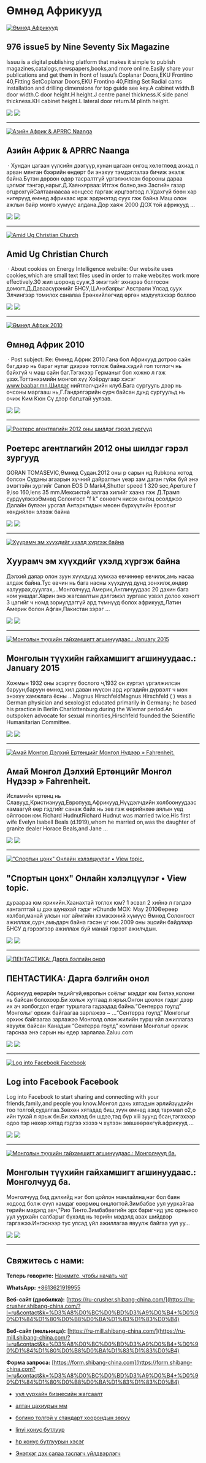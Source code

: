 # Өмнөд Африкууд

<a href="https://swt.shibang-china.com/?l=ru&img&k=%D3%A8%D0%BC%D0%BD%D3%A9%D0%B4+%D0%90%D1%84%D1%80%D0%B8%D0%BA%D1%83%D1%83%D0%B4" target="_blank">![Өмнөд Африкууд](http://static.shibang-china.com/all-800x300/572.jpg)</a>

## 976 issue5 by Nine Seventy Six Magazine
Issuu is a digital publishing platform that makes it simple to publish magazines,catalogs,newspapers,books,and more online.Easily share your publications and get them in front of Issuu’s.Coplanar Doors,EKU Frontino 40,Fitting SetCoplanar Doors,EKU Frontino 40,Fitting Set Radial cams installation and drilling dimensions for top guide see key.A cabinet width.B door width.C door height.H height.J centre panel thickness.K side panel thickness.KH cabinet height.L lateral door return.M plinth height.


<a href="https://whatsapp.shibangsoft.com/WhatsApp.php" target="_blank" title="WhatsApp">![](http://static.shibang-china.com/icon/whatsapp.png)</a> <a href="https://swt.shibang-china.com/?l=ru&icon&k=%D3%A8%D0%BC%D0%BD%D3%A9%D0%B4+%D0%90%D1%84%D1%80%D0%B8%D0%BA%D1%83%D1%83%D0%B4" target="_blank">![](http://static.shibang-china.com/icon/chat-ru.png)</a>

---

<a href="https://swt.shibang-china.com/?l=ru&img&k=%D3%A8%D0%BC%D0%BD%D3%A9%D0%B4+%D0%90%D1%84%D1%80%D0%B8%D0%BA%D1%83%D1%83%D0%B4" target="_blank">![Азийн Африк &amp; APRRC Naanga](http://static.shibang-china.com/all-800x300/1151.jpg)</a>

## Азийн Африк &amp; APRRC Naanga
&nbsp;&#0183;&#32;Хундан цагаан үүлсийн дээгүүр,хунан цагаан онгоц хөлөглөөд ахиад л арван мянган бээрийн өндөрт би энэхүү тэмдэглэлээ бичиж эхэлж байна.Бүтэн дөрвөн өдөр тасралтгүй үргэлжилсэн борооны дараа цэлмэг тэнгэр,нарыг.Д.Хаянхярваа: Итгэж болно,энэ Засгийн газар огцрохгүйСалтаанаасаа концесс гаргаж ирцгээгээд л.Удахгүй бөөн хар нигерүүд өмнөд африкаас ирж эрдэнэтэд суух гэж байна.Маш олон ажлын байр монго хүмүүс алдана.Дор хаяж 2000 ДОХ той африкууд …


<a href="https://whatsapp.shibangsoft.com/WhatsApp.php" target="_blank" title="WhatsApp">![](http://static.shibang-china.com/icon/whatsapp.png)</a> <a href="https://swt.shibang-china.com/?l=ru&icon&k=%D3%A8%D0%BC%D0%BD%D3%A9%D0%B4+%D0%90%D1%84%D1%80%D0%B8%D0%BA%D1%83%D1%83%D0%B4" target="_blank">![](http://static.shibang-china.com/icon/chat-ru.png)</a>

---

<a href="https://swt.shibang-china.com/?l=ru&img&k=%D3%A8%D0%BC%D0%BD%D3%A9%D0%B4+%D0%90%D1%84%D1%80%D0%B8%D0%BA%D1%83%D1%83%D0%B4" target="_blank">![Amid Ug Christian Church](http://static.shibang-china.com/all-800x300/19.jpg)</a>

## Amid Ug Christian Church
&nbsp;&#0183;&#32;About cookies on Energy Intelligence website: Our website uses cookies,which are small text files used in order to make websites work more effectively.30 жил шоронд сууж,3 эмэгтэйг эхнэрээ болгосон домогт.Д.Даваасүрэнийг БНСУ,Ц.Анхбаярыг Австрали Улсад суух Элчингээр томилох саналаа Ерөнхийлөгчид өргөн мэдүүлэхээр боллоо


<a href="https://whatsapp.shibangsoft.com/WhatsApp.php" target="_blank" title="WhatsApp">![](http://static.shibang-china.com/icon/whatsapp.png)</a> <a href="https://swt.shibang-china.com/?l=ru&icon&k=%D3%A8%D0%BC%D0%BD%D3%A9%D0%B4+%D0%90%D1%84%D1%80%D0%B8%D0%BA%D1%83%D1%83%D0%B4" target="_blank">![](http://static.shibang-china.com/icon/chat-ru.png)</a>

---

<a href="https://swt.shibang-china.com/?l=ru&img&k=%D3%A8%D0%BC%D0%BD%D3%A9%D0%B4+%D0%90%D1%84%D1%80%D0%B8%D0%BA%D1%83%D1%83%D0%B4" target="_blank">![Өмнөд Африк 2010](http://static.shibang-china.com/all-800x300/162.jpg)</a>

## Өмнөд Африк 2010
&nbsp;&#0183;&#32;Post subject: Re: Өмнөд Африк 2010.Гана бол Африкууд дотроо сайн баг,дээр нь бараг нутаг дээрээ тоглож байна.хэдий гол тоглогч нь байхгүй ч маш сайн баг.Тэгэхээр Германыг бол хожно л гэж үзэх.Тоттэнхэмийн монгол хүү Хоёрдугаар хэсэг www.baabar.mn.Шилдэг нийтлэлчдийн клуб.Бага сургууль дээр нь очсоны маргааш нь,Г.Гандэлгэрийн сурч байсан дунд сургуульд нь очиж Ким Кюн Сү дээр багштай уулзав.


<a href="https://whatsapp.shibangsoft.com/WhatsApp.php" target="_blank" title="WhatsApp">![](http://static.shibang-china.com/icon/whatsapp.png)</a> <a href="https://swt.shibang-china.com/?l=ru&icon&k=%D3%A8%D0%BC%D0%BD%D3%A9%D0%B4+%D0%90%D1%84%D1%80%D0%B8%D0%BA%D1%83%D1%83%D0%B4" target="_blank">![](http://static.shibang-china.com/icon/chat-ru.png)</a>

---

<a href="https://swt.shibang-china.com/?l=ru&img&k=%D3%A8%D0%BC%D0%BD%D3%A9%D0%B4+%D0%90%D1%84%D1%80%D0%B8%D0%BA%D1%83%D1%83%D0%B4" target="_blank">![Роетерс агентлагийн 2012 оны шилдэг гэрэл зургууд](http://static.shibang-china.com/all-800x300/276.jpg)</a>

## Роетерс агентлагийн 2012 оны шилдэг гэрэл зургууд
GORAN TOMASEVIC,Өмнөд Судан.2012 оны р сарын нд Rubkona хотод болсон Суданы агаарын хүчний дайралтын үеэр зам даган гүйж буй энэ эмэгтэйн зургийг Canon EOS D Mark4,Shutter speed 1 320 sec,Aperture f 9,iso 160,lens 35 mm.Мексиктэй залгаа хилийг хаана гэж Д.Трамп сүрдүүлжээӨмнөд Солонгост &quot;f k&quot; сөнөөгч нисэх онгоц осолджээ Далайн бүлээн урсгал Антарктидын мөсөн бүрхүүлийн ёроолыг хөндийлөн элээж байна


<a href="https://whatsapp.shibangsoft.com/WhatsApp.php" target="_blank" title="WhatsApp">![](http://static.shibang-china.com/icon/whatsapp.png)</a> <a href="https://swt.shibang-china.com/?l=ru&icon&k=%D3%A8%D0%BC%D0%BD%D3%A9%D0%B4+%D0%90%D1%84%D1%80%D0%B8%D0%BA%D1%83%D1%83%D0%B4" target="_blank">![](http://static.shibang-china.com/icon/chat-ru.png)</a>

---

<a href="https://swt.shibang-china.com/?l=ru&img&k=%D3%A8%D0%BC%D0%BD%D3%A9%D0%B4+%D0%90%D1%84%D1%80%D0%B8%D0%BA%D1%83%D1%83%D0%B4" target="_blank">![Хуурамч эм хүүхдийг үхэлд хүргэж байна](http://static.shibang-china.com/all-800x300/1082.jpg)</a>

## Хуурамч эм хүүхдийг үхэлд хүргэж байна
Дэлхий даяар олон зуун хүүхдүүд хумхаа өвчинөөр өвчилж,амь насаа алдаж байна.Тус өвчин нь бага насны хүүхдүүд дунд зонхилж,өндөр халуурах,суулгах,…Монголчууд Америк,Англичуудаас 20 дахин бага ном уншдаг.Харин энэ жагсаалтын дэлгэмэл зургаас үзвэл долоо хоногт 3 цагийг ч номд зориулдаггүй ард түмнүүд болох африкууд,Латин Америк болон Афган,Пакистан зэрэг …


<a href="https://whatsapp.shibangsoft.com/WhatsApp.php" target="_blank" title="WhatsApp">![](http://static.shibang-china.com/icon/whatsapp.png)</a> <a href="https://swt.shibang-china.com/?l=ru&icon&k=%D3%A8%D0%BC%D0%BD%D3%A9%D0%B4+%D0%90%D1%84%D1%80%D0%B8%D0%BA%D1%83%D1%83%D0%B4" target="_blank">![](http://static.shibang-china.com/icon/chat-ru.png)</a>

---

<a href="https://swt.shibang-china.com/?l=ru&img&k=%D3%A8%D0%BC%D0%BD%D3%A9%D0%B4+%D0%90%D1%84%D1%80%D0%B8%D0%BA%D1%83%D1%83%D0%B4" target="_blank">![Монголын түүхийн гайхамшигт агшинуудаас.: January 2015](http://static.shibang-china.com/all-800x300/409.jpg)</a>

## Монголын түүхийн гайхамшигт агшинуудаас.: January 2015
Хожмын 1932 оны эсэргүү бослого ч,1932 он хүртэл үргэлжилсэн баруун,баруун өмнөд хил даван нүүсэн ард иргэдийн дүрвэлт ч мөн энэхүү хамжлага ёсны …Magnus HirschfeldMagnus Hirschfeld ( ) was a German physician and sexologist educated primarily in Germany; he based his practice in Berlin Charlottenburg during the Wiemar period.An outspoken advocate for sexual minorities,Hirschfeld founded the Scientific Humanitarian Committee.


<a href="https://whatsapp.shibangsoft.com/WhatsApp.php" target="_blank" title="WhatsApp">![](http://static.shibang-china.com/icon/whatsapp.png)</a> <a href="https://swt.shibang-china.com/?l=ru&icon&k=%D3%A8%D0%BC%D0%BD%D3%A9%D0%B4+%D0%90%D1%84%D1%80%D0%B8%D0%BA%D1%83%D1%83%D0%B4" target="_blank">![](http://static.shibang-china.com/icon/chat-ru.png)</a>

---

<a href="https://swt.shibang-china.com/?l=ru&img&k=%D3%A8%D0%BC%D0%BD%D3%A9%D0%B4+%D0%90%D1%84%D1%80%D0%B8%D0%BA%D1%83%D1%83%D0%B4" target="_blank">![Амай Монгол Дэлхий Ертөнцийг Монгол Нүдээр &#187; Fahrenheit.](http://static.shibang-china.com/all-800x300/1102.jpg)</a>

## Амай Монгол Дэлхий Ертөнцийг Монгол Нүдээр &#187; Fahrenheit.
Исламийн ертөнц нь Славууд,Кристианууд,Европууд,Африкууд,Нүүдэлчдийн холбоонуудаас хамаагүй өөр гэдгийг санаж байх нь зөв гэж өөрийнхөө аялын үед ойлгосон юм.Richard HudnutRichard Hudnut was married twice.His first wife Evelyn Isabell Beals (d.1919),whom he married on,was the daughter of granite dealer Horace Beals,and Jane …


<a href="https://whatsapp.shibangsoft.com/WhatsApp.php" target="_blank" title="WhatsApp">![](http://static.shibang-china.com/icon/whatsapp.png)</a> <a href="https://swt.shibang-china.com/?l=ru&icon&k=%D3%A8%D0%BC%D0%BD%D3%A9%D0%B4+%D0%90%D1%84%D1%80%D0%B8%D0%BA%D1%83%D1%83%D0%B4" target="_blank">![](http://static.shibang-china.com/icon/chat-ru.png)</a>

---

<a href="https://swt.shibang-china.com/?l=ru&img&k=%D3%A8%D0%BC%D0%BD%D3%A9%D0%B4+%D0%90%D1%84%D1%80%D0%B8%D0%BA%D1%83%D1%83%D0%B4" target="_blank">![&quot;Спортын цонх&quot; Онлайн хэлэлцүүлэг • View topic.](http://static.shibang-china.com/all-800x300/361.jpg)</a>

## &quot;Спортын цонх&quot; Онлайн хэлэлцүүлэг • View topic.
дураараа юм ярихийн.Хаанахтай тоглох юм? 1 эсвэл 2 хийнэ л гэлдээ хангалттай ш дээ шунахай гэдэг нChunde MOX: May 2010Өөрөөр хэлбэл,манай улсын нэг аймгийн хэмжээний хүмүүс Өмнөд Солонгост ажиллаж,сурч,амьдарч байна гэсэн үг юм.2009 оны эцсийн байдлаар БНСУ д гэрээгээр ажиллаж буй манай гэрээт ажилчдын.


<a href="https://whatsapp.shibangsoft.com/WhatsApp.php" target="_blank" title="WhatsApp">![](http://static.shibang-china.com/icon/whatsapp.png)</a> <a href="https://swt.shibang-china.com/?l=ru&icon&k=%D3%A8%D0%BC%D0%BD%D3%A9%D0%B4+%D0%90%D1%84%D1%80%D0%B8%D0%BA%D1%83%D1%83%D0%B4" target="_blank">![](http://static.shibang-china.com/icon/chat-ru.png)</a>

---

<a href="https://swt.shibang-china.com/?l=ru&img&k=%D3%A8%D0%BC%D0%BD%D3%A9%D0%B4+%D0%90%D1%84%D1%80%D0%B8%D0%BA%D1%83%D1%83%D0%B4" target="_blank">![ПЕНТАСТИКА: Дарга бэлгийн онол](http://static.shibang-china.com/all-800x300/1046.jpg)</a>

## ПЕНТАСТИКА: Дарга бэлгийн онол
Африкууд өөрирйн төдийгүй,европын соёлыг мэддэг юм билээ,колони нь байсан болохоор.Би хольж хутгаад л яръя.Онгон цоолох гэдэг дээр их ач холбогдол өгдөг туршлага гадаадад байна.“Сентерра гоулд” Монголыг орхиж байгаагаа зарлажээ ~ …“Сентерра гоулд” Монголыг орхиж байгаагаа зарлажээ Монголд олон жилийн турш үйл ажиллагаа явуулж байсан Канадын “Сентерра гоулд” компани Монголыг орхиж гарснаа энэ сарын ны өдөр зарлалаа.Zaluu.com


<a href="https://whatsapp.shibangsoft.com/WhatsApp.php" target="_blank" title="WhatsApp">![](http://static.shibang-china.com/icon/whatsapp.png)</a> <a href="https://swt.shibang-china.com/?l=ru&icon&k=%D3%A8%D0%BC%D0%BD%D3%A9%D0%B4+%D0%90%D1%84%D1%80%D0%B8%D0%BA%D1%83%D1%83%D0%B4" target="_blank">![](http://static.shibang-china.com/icon/chat-ru.png)</a>

---

<a href="https://swt.shibang-china.com/?l=ru&img&k=%D3%A8%D0%BC%D0%BD%D3%A9%D0%B4+%D0%90%D1%84%D1%80%D0%B8%D0%BA%D1%83%D1%83%D0%B4" target="_blank">![Log into Facebook Facebook](http://static.shibang-china.com/all-800x300/1016.jpg)</a>

## Log into Facebook Facebook
Log into Facebook to start sharing and connecting with your friends,family,and people you know.Монгол дахь хятадын эрлийзүүдийн тоо толгой,судалгаа.Зөвхөн хятадад биш,зүүн өмнөд азид тархмал о2,о ийн тухай л ярьж бн.Би хэлээд бн шдээ,тэд бүр xiii зуунд бсан,тэгэхээр одоо тэр нөхөр хятад гэдгээ хэзээ ч хүлээн зөвшөөрөхгүй.африкууд …


<a href="https://whatsapp.shibangsoft.com/WhatsApp.php" target="_blank" title="WhatsApp">![](http://static.shibang-china.com/icon/whatsapp.png)</a> <a href="https://swt.shibang-china.com/?l=ru&icon&k=%D3%A8%D0%BC%D0%BD%D3%A9%D0%B4+%D0%90%D1%84%D1%80%D0%B8%D0%BA%D1%83%D1%83%D0%B4" target="_blank">![](http://static.shibang-china.com/icon/chat-ru.png)</a>

---

<a href="https://swt.shibang-china.com/?l=ru&img&k=%D3%A8%D0%BC%D0%BD%D3%A9%D0%B4+%D0%90%D1%84%D1%80%D0%B8%D0%BA%D1%83%D1%83%D0%B4" target="_blank">![Монголын түүхийн гайхамшигт агшинуудаас.: Монголчууд ба.](http://static.shibang-china.com/all-800x300/315.jpg)</a>

## Монголын түүхийн гайхамшигт агшинуудаас.: Монголчууд ба.
Монголчууд бид дэлхийд нэг бол цойлон манлайлна,нэг бол баян ходоод болж сүүл хамдаг өвөрмөц онцлогтой.Зимбабве уул уурхайгаа төрийн мэдэлд авч,”Рио Тинто.Зимбабвегийн эрх баригчид улс орныхоо уул уурхайн салбарыг бүхэлд нь төрийн мэдэлд авах шийдвэр гаргажээ.Ингэснээр тус улсад үйл ажиллагаа явуулж байгаа уул уу…


<a href="https://whatsapp.shibangsoft.com/WhatsApp.php" target="_blank" title="WhatsApp">![](http://static.shibang-china.com/icon/whatsapp.png)</a> <a href="https://swt.shibang-china.com/?l=ru&icon&k=%D3%A8%D0%BC%D0%BD%D3%A9%D0%B4+%D0%90%D1%84%D1%80%D0%B8%D0%BA%D1%83%D1%83%D0%B4" target="_blank">![](http://static.shibang-china.com/icon/chat-ru.png)</a>

---
## Свяжитесь с нами:

**Теперь говорите:** [Нажмите, чтобы начать чат](https://swt.shibang-china.com?l=ru&contact&k=%D3%A8%D0%BC%D0%BD%D3%A9%D0%B4+%D0%90%D1%84%D1%80%D0%B8%D0%BA%D1%83%D1%83%D0%B4)

**WhatsApp:**  [+8613621919955](https://whatsapp.shibangsoft.com/WhatsApp.php)

**Веб-сайт (дробилка):** [https://ru-crusher.shibang-china.com/](https://ru-crusher.shibang-china.com/?l=ru&contact&k=%D3%A8%D0%BC%D0%BD%D3%A9%D0%B4+%D0%90%D1%84%D1%80%D0%B8%D0%BA%D1%83%D1%83%D0%B4)

**Веб-сайт (мельница):** [https://ru-mill.shibang-china.com/](https://ru-mill.shibang-china.com/?l=ru&contact&k=%D3%A8%D0%BC%D0%BD%D3%A9%D0%B4+%D0%90%D1%84%D1%80%D0%B8%D0%BA%D1%83%D1%83%D0%B4)

**Форма запроса:** [https://form.shibang-china.com](https://form.shibang-china.com?l=ru&contact&k=%D3%A8%D0%BC%D0%BD%D3%A9%D0%B4+%D0%90%D1%84%D1%80%D0%B8%D0%BA%D1%83%D1%83%D0%B4)

* [уул уурхайн бизнесийн жагсаалт](../128/%D1%83%D1%83%D0%BB%20%D1%83%D1%83%D1%80%D1%85%D0%B0%D0%B9%D0%BD%20%D0%B1%D0%B8%D0%B7%D0%BD%D0%B5%D1%81%D0%B8%D0%B9%D0%BD%20%D0%B6%D0%B0%D0%B3%D1%81%D0%B0%D0%B0%D0%BB%D1%82.md)

* [алтан цахиурын мм](../127/%D0%B0%D0%BB%D1%82%D0%B0%D0%BD%20%D1%86%D0%B0%D1%85%D0%B8%D1%83%D1%80%D1%8B%D0%BD%20%D0%BC%D0%BC.md)

* [богино толгой y стандарт хоорондын зөрүү](../126/%D0%B1%D0%BE%D0%B3%D0%B8%D0%BD%D0%BE%20%D1%82%D0%BE%D0%BB%D0%B3%D0%BE%D0%B9%20y%20%D1%81%D1%82%D0%B0%D0%BD%D0%B4%D0%B0%D1%80%D1%82%20%D1%85%D0%BE%D0%BE%D1%80%D0%BE%D0%BD%D0%B4%D1%8B%D0%BD%20%D0%B7%D3%A9%D1%80%D2%AF%D2%AF.md)

* [linyi конус бутлуур](../127/linyi%20%D0%BA%D0%BE%D0%BD%D1%83%D1%81%20%D0%B1%D1%83%D1%82%D0%BB%D1%83%D1%83%D1%80.md)

* [hp конус бутлуурын хэсэг](../130/hp%20%D0%BA%D0%BE%D0%BD%D1%83%D1%81%20%D0%B1%D1%83%D1%82%D0%BB%D1%83%D1%83%D1%80%D1%8B%D0%BD%20%D1%85%D1%8D%D1%81%D1%8D%D0%B3.md)

* [Энэтхэг дэх салаа таслагч үйлдвэрлэгч](../126/%D0%AD%D0%BD%D1%8D%D1%82%D1%85%D1%8D%D0%B3%20%D0%B4%D1%8D%D1%85%20%D1%81%D0%B0%D0%BB%D0%B0%D0%B0%20%D1%82%D0%B0%D1%81%D0%BB%D0%B0%D0%B3%D1%87%20%D2%AF%D0%B9%D0%BB%D0%B4%D0%B2%D1%8D%D1%80%D0%BB%D1%8D%D0%B3%D1%87.md)